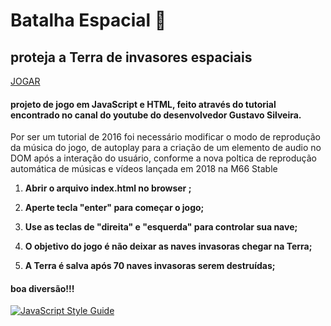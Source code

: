 # Batalha Espacial   :rocket:

## proteja a Terra de invasores espaciais

[JOGAR](https://gonzagadavid.github.io/space-battle)

#### projeto de jogo  em  JavaScript e HTML, feito através do tutorial encontrado no canal do youtube  do desenvolvedor Gustavo Silveira.
Por ser um tutorial de 2016 foi necessário modificar o modo de reprodução da música do jogo, de autoplay para a criação de um elemento de audio no DOM após a interação do usuário,
conforme a nova poltica de reprodução automática de músicas e vídeos lançada em 2018 na M66 Stable



1.  **Abrir  o arquivo index.html no browser ;**

2. **Aperte tecla "enter"  para começar o jogo;**

3. **Use as teclas de "direita" e "esquerda" para controlar sua nave;**

4.  **O objetivo do jogo é não deixar as naves invasoras chegar na Terra;**

5. **A Terra é salva após 70 naves invasoras serem destruídas;**

   

#### boa diversão!!! 

[![JavaScript Style Guide](https://cdn.rawgit.com/standard/standard/master/badge.svg)](https://github.com/standard/standard)

